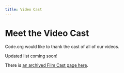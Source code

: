 ```yaml
---
title: Video Cast
---
```

# Meet the Video Cast

Code.org would like to thank the cast of all of our videos.

Updated list coming soon!

There is [an archived Film Cast page here](//code.org/film-cast).

